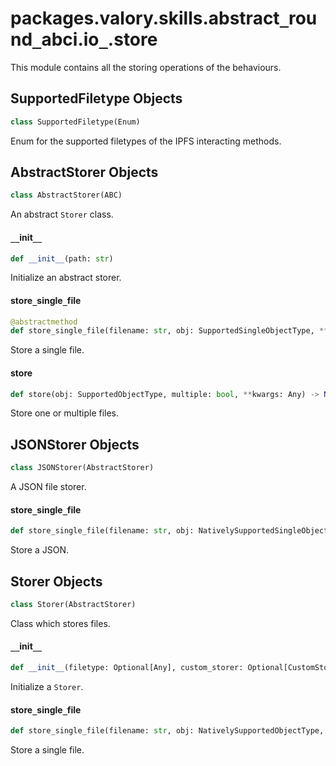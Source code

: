 <a id="packages.valory.skills.abstract_round_abci.io_.store"></a>

# packages.valory.skills.abstract`_`round`_`abci.io`_`.store

This module contains all the storing operations of the behaviours.

<a id="packages.valory.skills.abstract_round_abci.io_.store.SupportedFiletype"></a>

## SupportedFiletype Objects

```python
class SupportedFiletype(Enum)
```

Enum for the supported filetypes of the IPFS interacting methods.

<a id="packages.valory.skills.abstract_round_abci.io_.store.AbstractStorer"></a>

## AbstractStorer Objects

```python
class AbstractStorer(ABC)
```

An abstract `Storer` class.

<a id="packages.valory.skills.abstract_round_abci.io_.store.AbstractStorer.__init__"></a>

#### `__`init`__`

```python
def __init__(path: str)
```

Initialize an abstract storer.

<a id="packages.valory.skills.abstract_round_abci.io_.store.AbstractStorer.store_single_file"></a>

#### store`_`single`_`file

```python
@abstractmethod
def store_single_file(filename: str, obj: SupportedSingleObjectType, **kwargs: Any) -> None
```

Store a single file.

<a id="packages.valory.skills.abstract_round_abci.io_.store.AbstractStorer.store"></a>

#### store

```python
def store(obj: SupportedObjectType, multiple: bool, **kwargs: Any) -> None
```

Store one or multiple files.

<a id="packages.valory.skills.abstract_round_abci.io_.store.JSONStorer"></a>

## JSONStorer Objects

```python
class JSONStorer(AbstractStorer)
```

A JSON file storer.

<a id="packages.valory.skills.abstract_round_abci.io_.store.JSONStorer.store_single_file"></a>

#### store`_`single`_`file

```python
def store_single_file(filename: str, obj: NativelySupportedSingleObjectType, **kwargs: Any) -> None
```

Store a JSON.

<a id="packages.valory.skills.abstract_round_abci.io_.store.Storer"></a>

## Storer Objects

```python
class Storer(AbstractStorer)
```

Class which stores files.

<a id="packages.valory.skills.abstract_round_abci.io_.store.Storer.__init__"></a>

#### `__`init`__`

```python
def __init__(filetype: Optional[Any], custom_storer: Optional[CustomStorerType], path: str)
```

Initialize a `Storer`.

<a id="packages.valory.skills.abstract_round_abci.io_.store.Storer.store_single_file"></a>

#### store`_`single`_`file

```python
def store_single_file(filename: str, obj: NativelySupportedObjectType, **kwargs: Any) -> None
```

Store a single file.

